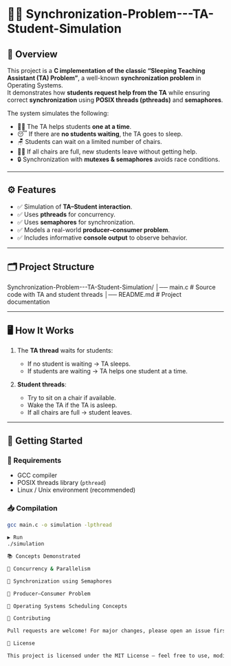 # 🧑‍🏫 Synchronization-Problem---TA-Student-Simulation  

## 📌 Overview  
This project is a **C implementation of the classic “Sleeping Teaching Assistant (TA) Problem”**, a well-known **synchronization problem** in Operating Systems.  
It demonstrates how **students request help from the TA** while ensuring correct **synchronization** using **POSIX threads (pthreads)** and **semaphores**.  

The system simulates the following:  
- 👨‍🏫 The TA helps students **one at a time**.  
- 😴 If there are **no students waiting**, the TA goes to sleep.  
- 🪑 Students can wait on a limited number of chairs.  
- 🚶‍♂️ If all chairs are full, new students leave without getting help.  
- 🔒 Synchronization with **mutexes & semaphores** avoids race conditions.  

---

## ⚙️ Features  
- ✅ Simulation of **TA–Student interaction**.  
- ✅ Uses **pthreads** for concurrency.  
- ✅ Uses **semaphores** for synchronization.  
- ✅ Models a real-world **producer–consumer problem**.  
- ✅ Includes informative **console output** to observe behavior.  

---
## 🗂️ Project Structure  

Synchronization-Problem---TA-Student-Simulation/
│── main.c # Source code with TA and student threads
│── README.md # Project documentation



---

## 🖥️ How It Works  
1. The **TA thread** waits for students:  
   - If no student is waiting → TA sleeps.  
   - If students are waiting → TA helps one student at a time.  

2. **Student threads**:  
   - Try to sit on a chair if available.  
   - Wake the TA if the TA is asleep.  
   - If all chairs are full → student leaves.  

---

## 🚀 Getting Started  

### 🔧 Requirements  
- GCC compiler  
- POSIX threads library (`pthread`)  
- Linux / Unix environment (recommended)  

### 📥 Compilation  
```bash
gcc main.c -o simulation -lpthread

▶️ Run
./simulation

📚 Concepts Demonstrated

🔹 Concurrency & Parallelism

🔹 Synchronization using Semaphores

🔹 Producer–Consumer Problem

🔹 Operating Systems Scheduling Concepts

🤝 Contributing

Pull requests are welcome! For major changes, please open an issue first to discuss what you would like to change.

📜 License

This project is licensed under the MIT License – feel free to use, modify, and share
